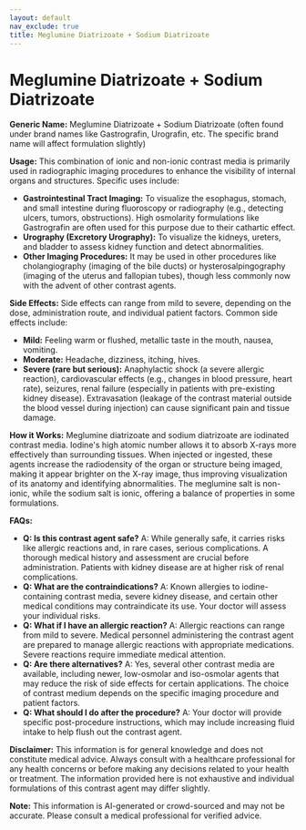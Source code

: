 ```yaml
---
layout: default
nav_exclude: true
title: Meglumine Diatrizoate + Sodium Diatrizoate
---
```


# Meglumine Diatrizoate + Sodium Diatrizoate

**Generic Name:** Meglumine Diatrizoate + Sodium Diatrizoate (often found under brand names like Gastrografin, Urografin, etc.  The specific brand name will affect formulation slightly)

**Usage:** This combination of ionic and non-ionic contrast media is primarily used in radiographic imaging procedures to enhance the visibility of internal organs and structures.  Specific uses include:

* **Gastrointestinal Tract Imaging:**  To visualize the esophagus, stomach, and small intestine during fluoroscopy or radiography (e.g., detecting ulcers, tumors, obstructions).  High osmolarity formulations like Gastrografin are often used for this purpose due to their cathartic effect.
* **Urography (Excretory Urography):** To visualize the kidneys, ureters, and bladder to assess kidney function and detect abnormalities.
* **Other Imaging Procedures:**  It may be used in other procedures like cholangiography (imaging of the bile ducts) or hysterosalpingography (imaging of the uterus and fallopian tubes), though less commonly now with the advent of other contrast agents.

**Side Effects:**  Side effects can range from mild to severe, depending on the dose, administration route, and individual patient factors.  Common side effects include:

* **Mild:**  Feeling warm or flushed, metallic taste in the mouth, nausea, vomiting.
* **Moderate:**  Headache, dizziness, itching, hives.
* **Severe (rare but serious):**  Anaphylactic shock (a severe allergic reaction), cardiovascular effects (e.g., changes in blood pressure, heart rate), seizures, renal failure (especially in patients with pre-existing kidney disease).  Extravasation (leakage of the contrast material outside the blood vessel during injection) can cause significant pain and tissue damage.

**How it Works:** Meglumine diatrizoate and sodium diatrizoate are iodinated contrast media.  Iodine's high atomic number allows it to absorb X-rays more effectively than surrounding tissues.  When injected or ingested, these agents increase the radiodensity of the organ or structure being imaged, making it appear brighter on the X-ray image, thus improving visualization of its anatomy and identifying abnormalities.  The meglumine salt is non-ionic, while the sodium salt is ionic, offering a balance of properties in some formulations.

**FAQs:**

* **Q: Is this contrast agent safe?** A:  While generally safe, it carries risks like allergic reactions and, in rare cases, serious complications.  A thorough medical history and assessment are crucial before administration.  Patients with kidney disease are at higher risk of renal complications.
* **Q: What are the contraindications?** A:  Known allergies to iodine-containing contrast media, severe kidney disease, and certain other medical conditions may contraindicate its use.  Your doctor will assess your individual risks.
* **Q: What if I have an allergic reaction?** A:  Allergic reactions can range from mild to severe.  Medical personnel administering the contrast agent are prepared to manage allergic reactions with appropriate medications.  Severe reactions require immediate medical attention.
* **Q: Are there alternatives?** A:  Yes, several other contrast media are available, including newer, low-osmolar and iso-osmolar agents that may reduce the risk of side effects for certain applications.  The choice of contrast medium depends on the specific imaging procedure and patient factors.
* **Q:  What should I do after the procedure?** A: Your doctor will provide specific post-procedure instructions, which may include increasing fluid intake to help flush out the contrast agent.


**Disclaimer:** This information is for general knowledge and does not constitute medical advice.  Always consult with a healthcare professional for any health concerns or before making any decisions related to your health or treatment.  The information provided here is not exhaustive and individual formulations of this contrast agent may differ slightly.


**Note:** This information is AI-generated or crowd-sourced and may not be accurate. Please consult a medical professional for verified advice.